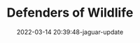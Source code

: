 ---
layout: post
title:  "Defenders of Wildlife"
date:   2022-03-14 20:39:48-jaguar-update
categories: jaguar update 
---